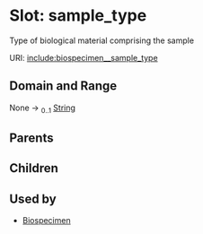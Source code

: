 
# Slot: sample_type


Type of biological material comprising the sample

URI: [include:biospecimen__sample_type](https://w3id.org/include/biospecimen__sample_type)


## Domain and Range

None &#8594;  <sub>0..1</sub> [String](types/String.md)

## Parents


## Children


## Used by

 * [Biospecimen](Biospecimen.md)
